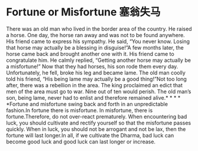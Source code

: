 # Fortune or Misfortune 塞翁失马

​​There was an old man who lived in the border area of the country. He raised a horse. One day, the horse ran away and was not to be found anywhere. His friend came to express his sympathy. He said, “You never know. Losing that horse may actually be a blessing in disguise!”A few months later, the horse came back and brought another one with it. His friend came to congratulate him. He calmly replied, “Getting another horse may actually be a misfortune!”​       Now that they had horses, his son rode them every day. Unfortunately, he fell, broke his leg and became lame. The old man coolly told his friend, “His being lame may actually be a good thing!”Not too long after, there was a rebellion in the area. The king proclaimed an edict that men of the area must go to war. Nine out of ten would perish. The old man’s son, being lame, never had to enlist and therefore remained alive.* * * * *Fortune and misfortune swing back and forth in an unpredictable fashion.In fortune there is misfortune. In misfortune, there is fortune.Therefore, do not over-react prematurely. When encountering bad luck, you should cultivate and rectify yourself so that the misfortune passes quickly. When in luck, you should not be arrogant and not be lax, then the fortune will last longer.​In all, if we cultivate the Dharma, bad luck can become good luck and good luck can last longer or increase.